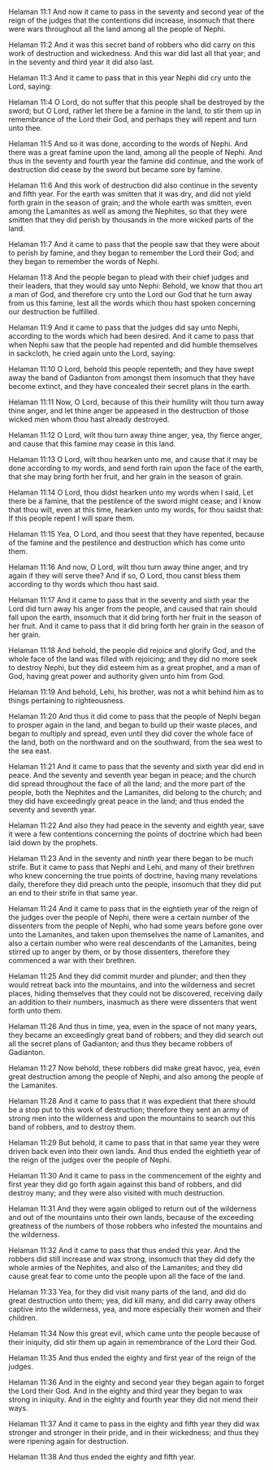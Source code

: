Helaman 11:1 And now it came to pass in the seventy and second year of
the reign of the judges that the contentions did increase, insomuch that
there were wars throughout all the land among all the people of Nephi.

Helaman 11:2 And it was this secret band of robbers who did carry on
this work of destruction and wickedness. And this war did last all that
year; and in the seventy and third year it did also last.

Helaman 11:3 And it came to pass that in this year Nephi did cry unto
the Lord, saying:

Helaman 11:4 O Lord, do not suffer that this people shall be destroyed
by the sword; but O Lord, rather let there be a famine in the land, to
stir them up in remembrance of the Lord their God, and perhaps they will
repent and turn unto thee.

Helaman 11:5 And so it was done, according to the words of Nephi. And
there was a great famine upon the land, among all the people of Nephi.
And thus in the seventy and fourth year the famine did continue, and the
work of destruction did cease by the sword but became sore by famine.

Helaman 11:6 And this work of destruction did also continue in the
seventy and fifth year. For the earth was smitten that it was dry, and
did not yield forth grain in the season of grain; and the whole earth
was smitten, even among the Lamanites as well as among the Nephites, so
that they were smitten that they did perish by thousands in the more
wicked parts of the land.

Helaman 11:7 And it came to pass that the people saw that they were
about to perish by famine, and they began to remember the Lord their
God; and they began to remember the words of Nephi.

Helaman 11:8 And the people began to plead with their chief judges and
their leaders, that they would say unto Nephi: Behold, we know that thou
art a man of God, and therefore cry unto the Lord our God that he turn
away from us this famine, lest all the words which thou hast spoken
concerning our destruction be fulfilled.

Helaman 11:9 And it came to pass that the judges did say unto Nephi,
according to the words which had been desired. And it came to pass that
when Nephi saw that the people had repented and did humble themselves in
sackcloth, he cried again unto the Lord, saying:

Helaman 11:10 O Lord, behold this people repenteth; and they have swept
away the band of Gadianton from amongst them insomuch that they have
become extinct, and they have concealed their secret plans in the earth.

Helaman 11:11 Now, O Lord, because of this their humility wilt thou turn
away thine anger, and let thine anger be appeased in the destruction of
those wicked men whom thou hast already destroyed.

Helaman 11:12 O Lord, wilt thou turn away thine anger, yea, thy fierce
anger, and cause that this famine may cease in this land.

Helaman 11:13 O Lord, wilt thou hearken unto me, and cause that it may
be done according to my words, and send forth rain upon the face of the
earth, that she may bring forth her fruit, and her grain in the season
of grain.

Helaman 11:14 O Lord, thou didst hearken unto my words when I said, Let
there be a famine, that the pestilence of the sword might cease; and I
know that thou wilt, even at this time, hearken unto my words, for thou
saidst that: If this people repent I will spare them.

Helaman 11:15 Yea, O Lord, and thou seest that they have repented,
because of the famine and the pestilence and destruction which has come
unto them.

Helaman 11:16 And now, O Lord, wilt thou turn away thine anger, and try
again if they will serve thee? And if so, O Lord, thou canst bless them
according to thy words which thou hast said.

Helaman 11:17 And it came to pass that in the seventy and sixth year the
Lord did turn away his anger from the people, and caused that rain
should fall upon the earth, insomuch that it did bring forth her fruit
in the season of her fruit. And it came to pass that it did bring forth
her grain in the season of her grain.

Helaman 11:18 And behold, the people did rejoice and glorify God, and
the whole face of the land was filled with rejoicing; and they did no
more seek to destroy Nephi, but they did esteem him as a great prophet,
and a man of God, having great power and authority given unto him from
God.

Helaman 11:19 And behold, Lehi, his brother, was not a whit behind him
as to things pertaining to righteousness.

Helaman 11:20 And thus it did come to pass that the people of Nephi
began to prosper again in the land, and began to build up their waste
places, and began to multiply and spread, even until they did cover the
whole face of the land, both on the northward and on the southward, from
the sea west to the sea east.

Helaman 11:21 And it came to pass that the seventy and sixth year did
end in peace. And the seventy and seventh year began in peace; and the
church did spread throughout the face of all the land; and the more part
of the people, both the Nephites and the Lamanites, did belong to the
church; and they did have exceedingly great peace in the land; and thus
ended the seventy and seventh year.

Helaman 11:22 And also they had peace in the seventy and eighth year,
save it were a few contentions concerning the points of doctrine which
had been laid down by the prophets.

Helaman 11:23 And in the seventy and ninth year there began to be much
strife. But it came to pass that Nephi and Lehi, and many of their
brethren who knew concerning the true points of doctrine, having many
revelations daily, therefore they did preach unto the people, insomuch
that they did put an end to their strife in that same year.

Helaman 11:24 And it came to pass that in the eightieth year of the
reign of the judges over the people of Nephi, there were a certain
number of the dissenters from the people of Nephi, who had some years
before gone over unto the Lamanites, and taken upon themselves the name
of Lamanites, and also a certain number who were real descendants of the
Lamanites, being stirred up to anger by them, or by those dissenters,
therefore they commenced a war with their brethren.

Helaman 11:25 And they did commit murder and plunder; and then they
would retreat back into the mountains, and into the wilderness and
secret places, hiding themselves that they could not be discovered,
receiving daily an addition to their numbers, inasmuch as there were
dissenters that went forth unto them.

Helaman 11:26 And thus in time, yea, even in the space of not many
years, they became an exceedingly great band of robbers; and they did
search out all the secret plans of Gadianton; and thus they became
robbers of Gadianton.

Helaman 11:27 Now behold, these robbers did make great havoc, yea, even
great destruction among the people of Nephi, and also among the people
of the Lamanites.

Helaman 11:28 And it came to pass that it was expedient that there
should be a stop put to this work of destruction; therefore they sent an
army of strong men into the wilderness and upon the mountains to search
out this band of robbers, and to destroy them.

Helaman 11:29 But behold, it came to pass that in that same year they
were driven back even into their own lands. And thus ended the eightieth
year of the reign of the judges over the people of Nephi.

Helaman 11:30 And it came to pass in the commencement of the eighty and
first year they did go forth again against this band of robbers, and did
destroy many; and they were also visited with much destruction.

Helaman 11:31 And they were again obliged to return out of the
wilderness and out of the mountains unto their own lands, because of the
exceeding greatness of the numbers of those robbers who infested the
mountains and the wilderness.

Helaman 11:32 And it came to pass that thus ended this year. And the
robbers did still increase and wax strong, insomuch that they did defy
the whole armies of the Nephites, and also of the Lamanites; and they
did cause great fear to come unto the people upon all the face of the
land.

Helaman 11:33 Yea, for they did visit many parts of the land, and did do
great destruction unto them; yea, did kill many, and did carry away
others captive into the wilderness, yea, and more especially their women
and their children.

Helaman 11:34 Now this great evil, which came unto the people because of
their iniquity, did stir them up again in remembrance of the Lord their
God.

Helaman 11:35 And thus ended the eighty and first year of the reign of
the judges.

Helaman 11:36 And in the eighty and second year they began again to
forget the Lord their God. And in the eighty and third year they began
to wax strong in iniquity. And in the eighty and fourth year they did
not mend their ways.

Helaman 11:37 And it came to pass in the eighty and fifth year they did
wax stronger and stronger in their pride, and in their wickedness; and
thus they were ripening again for destruction.

Helaman 11:38 And thus ended the eighty and fifth year.

